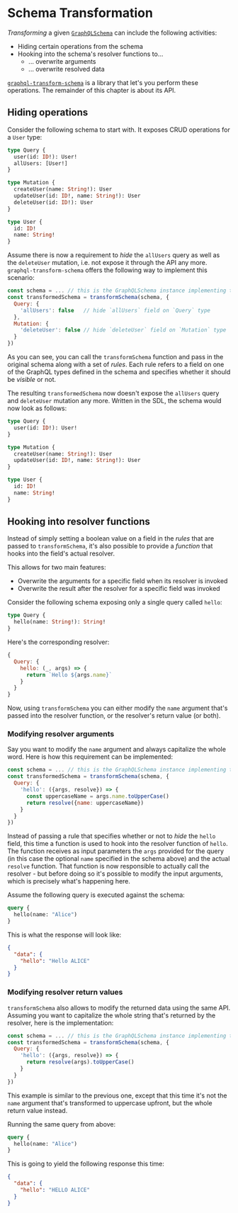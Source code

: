 # Schema Transformation

_Transforming_ a given [`GraphQLSchema`](http://graphql.org/graphql-js/type/#graphqlschema) can include the following activities:

- Hiding certain operations from the schema
- Hooking into the schema's resolver functions to...
  - ... overwrite arguments
  - ... overwrite resolved data

[`graphql-transform-schema`](https://github.com/graphcool/graphql-transform-schema) is a library that let's you perform these operations. The remainder of this chapter is about its API.

## Hiding operations

Consider the following schema to start with. It exposes CRUD operations for a `User` type:

```graphql
type Query {
  user(id: ID!): User!
  allUsers: [User!]
}

type Mutation {
  createUser(name: String!): User
  updateUser(id: ID!, name: String!): User
  deleteUser(id: ID!): User
}

type User {
  id: ID!
  name: String!
}
```

Assume there is now a requirement to _hide_ the `allUsers` query as well as the `deleteUser` mutation, i.e. not expose it through the API any more. `graphql-transform-schema` offers the following way to implement this scenario:

```js
const schema = ... // this is the GraphQLSchema instance implementing the SDL from above
const transformedSchema = transformSchema(schema, {
  Query: {
    'allUsers': false   // hide `allUsers` field on `Query` type
  },
  Mutation: {
    'deleteUser': false // hide `deleteUser` field on `Mutation` type
  }
})
```

As you can see, you can call the `transformSchema` function and pass in the original schema along with a set of _rules_. Each rule refers to a field on one of the GraphQL types defined in the schema and specifies whether it should be _visible_ or not.

The resulting `transformedSchema` now doesn't expose the `allUsers` query and `deleteUser` mutation any more. Written in the SDL, the schema would now look as follows:

```graphql
type Query {
  user(id: ID!): User!
}

type Mutation {
  createUser(name: String!): User
  updateUser(id: ID!, name: String!): User
}

type User {
  id: ID!
  name: String!
}
```

## Hooking into resolver functions

Instead of simply setting a boolean value on a field in the _rules_ that are passed to `transformSchema`, it's also possible to provide a _function_ that hooks into the field's actual resolver.

This allows for two main features:

- Overwrite the arguments for a specific field when its resolver is invoked
- Overwrite the result after the resolver for a specific field was invoked

Consider the following schema exposing only a single query called `hello`:

```graphql
type Query {
  hello(name: String!): String!
}
```

Here's the corresponding resolver:

```js
{
  Query: {
    hello: (_, args) => {
      return `Hello ${args.name}`
    }
  }
}
```

Now, using `transformSchema` you can either modify the `name` argument that's passed into the resolver function, or the resolver's return value (or both).

### Modifying resolver arguments

Say you want to modify the `name` argument and always capitalize the whole word. Here is how this requirement can be implemented:

```js
const schema = ... // this is the GraphQLSchema instance implementing the SDL from above
const transformedSchema = transformSchema(schema, {
  Query: {
    'hello': ({args, resolve}) => {
      const uppercaseName = args.name.toUpperCase()
      return resolve({name: uppercaseName})
    }
  }
})
```

Instead of passing a rule that specifies whether or not to _hide_ the `hello` field, this time a function is used to hook into the resolver function of `hello`. The function receives as input parameters the `args` provided for the query (in this case the optional `name` specified in the schema above) and the actual `resolve` function. That function is now responsible to actually call the resolver - but before doing so it's possible to modify the input arguments, which is precisely what's happening here.

Assume the following query is executed against the schema:

```graphql
query {
  hello(name: "Alice")
}
```

This is what the response will look like:

```json
{
  "data": {
    "hello": "Hello ALICE"
  }
}
```

### Modifying resolver return values

`transformSchema` also allows to modify the returned data using the same API. Assuming you want to capitalize the whole string that's returned by the resolver, here is the implementation:

```js
const schema = ... // this is the GraphQLSchema instance implementing the SDL from above
const transformedSchema = transformSchema(schema, {
  Query: {
    'hello': ({args, resolve}) => {
      return resolve(args).toUpperCase()
    }
  }
})
```

This example is similar to the previous one, except that this time it's not the `name` argument that's transformed to uppercase upfront, but the whole return value instead.

Running the same query from above:

```graphql
query {
  hello(name: "Alice")
}
```

This is going to yield the following response this time:

```json
{
  "data": {
    "hello": "HELLO ALICE"
  }
}
```